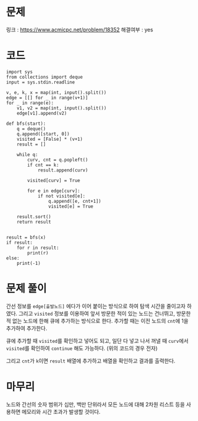 # 문제
링크 : https://www.acmicpc.net/problem/18352
해결여부 : yes

# 코드
```
import sys
from collections import deque
input = sys.stdin.readline

v, e, k, x = map(int, input().split())
edge = [[] for _ in range(v+1)]
for _ in range(e):
    v1, v2 = map(int, input().split())
    edge[v1].append(v2)
    
def bfs(start):
    q = deque()
    q.append([start, 0])
    visited = [False] * (v+1)
    result = []

    while q:
        curv, cnt = q.popleft()
        if cnt == k:
            result.append(curv)
            
        visited[curv] = True
        
        for e in edge[curv]:
            if not visited[e]:
                q.append([e, cnt+1])
                visited[e] = True
       
    result.sort()
    return result


result = bfs(x)
if result:
    for r in result:
        print(r)
else:
    print(-1)

```

# 문제 풀이
간선 정보를 `edge[출발노드]` 에다가 이어 붙이는 방식으로 하여 탐색 시간을 줄이고자 하였다. 그리고 `visited` 정보를 이용하여 앞서 방문한 적이 있는 노드는 건너뛰고, 방문한 적 없는 노드에 한해 큐에 추가하는 방식으로 한다. 추가할 때는 이전 노드의 `cnt`에 1을 추가하여 추가한다.

큐에 추가할 때 `visited`를 확인하고 넣어도 되고, 일단 다 넣고 나서 꺼낼 때 `curv`에서 `visited`를 확인하여 `continue` 해도 가능하다. (위의 코드의 경우 전자)

그리고 `cnt`가 `k`이면 `result` 배열에 추가하고 배열을 확인하고 결과를 출력한다.

# 마무리
노드와 간선의 숫자 범위가 십만, 백만 단위라서 모든 노드에 대해 2차원 리스트 등을 사용하면 메모리와 시간 초과가 발생할 것이다.